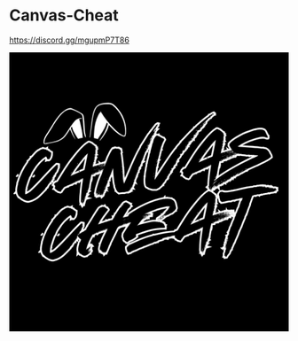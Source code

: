# Canvas-Cheat
https://discord.gg/mgupmP7T86

![Autobump](https://github.com/Zectxr/Canvas-Cheat/blob/main/CANVAS.png)
